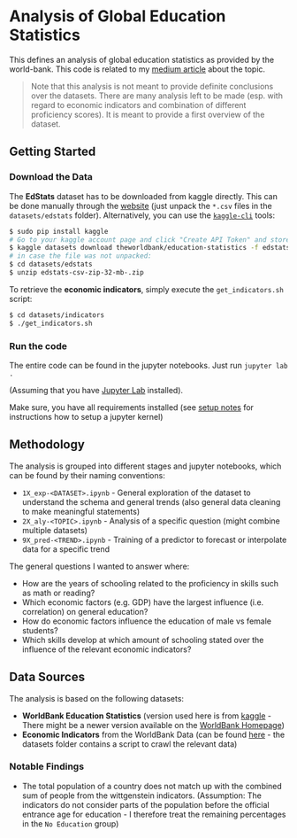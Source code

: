 # Analysis of Global Education Statistics

This defines an analysis of global education statistics as provided by the world-bank. This code is related to my [medium article](https://medium.com/@felixnext92) about the topic.

> Note that this analysis is not meant to provide definite conclusions over the datasets. There are many analysis left to be made (esp. with regard to economic indicators and combination of different proficiency scores). It is meant to provide a first overview of the dataset.

## Getting Started

### Download the Data

The **EdStats** dataset has to be downloaded from kaggle directly. This can be done manually through the [website](https://www.kaggle.com/theworldbank/education-statistics/version/45#) (just unpack the `*.csv` files in the `datasets/edstats` folder). Alternatively, you can use the [`kaggle-cli`](https://github.com/Kaggle/kaggle-api) tools:

```bash
$ sudo pip install kaggle
# Go to your kaggle account page and click "Create API Token" and store the resulting kaggle.json file it under /home/USERNAME/.kaggle
$ kaggle datasets download theworldbank/education-statistics -f edstats-csv-zip-32-mb-.zip -p datasets/edstats --unzip
# in case the file was not unpacked:
$ cd datasets/edstats
$ unzip edstats-csv-zip-32-mb-.zip
```

To retrieve the **economic indicators**, simply execute the `get_indicators.sh` script:

```bash
$ cd datasets/indicators
$ ./get_indicators.sh
```

### Run the code

The entire code can be found in the jupyter notebooks. Just run `jupyter lab .`

(Assuming that you have [Jupyter Lab](https://jupyterlab.readthedocs.io/en/stable/) installed).

Make sure, you have all requirements installed (see [setup notes](setup_notes.md) for instructions how to setup a jupyter kernel)

## Methodology

The analysis is grouped into different stages and jupyter notebooks, which can be found by their naming conventions:

* `1X_exp-<DATASET>.ipynb` - General exploration of the dataset to understand the schema and general trends (also general data cleaning to make meaningful statements)
* `2X_aly-<TOPIC>.ipynb` - Analysis of a specific question (might combine multiple datasets)
* `9X_pred-<TREND>.ipynb` - Training of a predictor to forecast or interpolate data for a specific trend

The general questions I wanted to answer where:

* How are the years of schooling related to the proficiency in skills such as math or reading?
* Which economic factors (e.g. GDP) have the largest influence (i.e. correlation) on general education?
* How do economic factors influence the education of male vs female students?
* Which skills develop at which amount of schooling stated over the influence of the relevant economic indicators?

## Data Sources

The analysis is based on the following datasets:

* **WorldBank Education Statistics** (version used here is from [kaggle](https://www.kaggle.com/theworldbank/education-statistics/version/45#) - There might be a newer version available on the [WorldBank Homepage](https://datatopics.worldbank.org/education/home))
* **Economic Indicators** from the WorldBank Data (can be found [here](https://data.worldbank.org/indicator) - the datasets folder contains a script to crawl the relevant data)

### Notable Findings

* The total population of a country does not match up with the combined sum of people from the wittgenstein indicators. (Assumption: The indicators do not consider parts of the population before the official entrance age for education - I therefore treat the remaining percentages in the `No Education` group)
